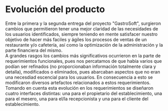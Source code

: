 # Evolución del producto
Entre la primera y la segunda entrega del proyecto "GastroSoft", surgieron cambios que permitieron tener una mejor claridad de las necesidades de los usuarios identificados, siempre teniendo en mente satisfacer nuestro objetivo de hacer más faciles y ágiles los procesos de ventas de un restaurante y/o cafetería, así como la optimización de la administración y la parte financiera del mismo.  
A grandes rasgos los cambios más significativos ocurrieron en la parte de requerimientos funcionales, pues nos percatamos de que había varios que podían ser refinados (no proporcionaban información totalmente clara y detalla), modificados o eliminados, pues abarcaban aspectos que no eran una necesdiad escencial para los usuarios. En consecuencia a esto se modificaron diversos artefactos relacionados a estos requerimientos. 
Tomando en cuenta esta evolución en los requerimientos se diseñaron cuatro interfaces distintas: una para el propietario del establecimiento, una para el mesero, una para el/la recepcionista y una para el cliente del establecimiento. 
